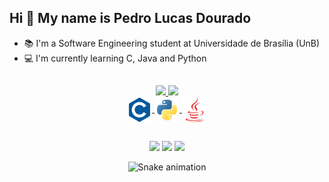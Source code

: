 ## Hi 👋 My name is Pedro Lucas Dourado
- 📚 I'm a Software Engineering student at Universidade de Brasília (UnB) 
- 💻 I'm currently learning C, Java and Python


##
<div align="center">
  <a href="https://github.com/lucasdray">
 <img height="180em" src="https://github-readme-stats.vercel.app/api?username=lucasdray&show_icons=true&theme=prussian&include_all_commits=true&count_private=true"/>
 <img height="180em" src="https://github-readme-stats.vercel.app/api/top-langs/?username=lucasdray&layout=compact&langs_count=7&theme=prussian"/>
</div>

<div align="center">
  <img align="center" alt="lucasdray-C" height="40" width="40" src="https://raw.githubusercontent.com/devicons/devicon/master/icons/c/c-plain.svg">
  <img align="center" alt="lucasdray-Python" height="40" width="40" src="https://raw.githubusercontent.com/devicons/devicon/master/icons/python/python-original.svg">
  <img align="center" alt="lucasdray-Java" height="40" width="40" src="https://raw.githubusercontent.com/devicons/devicon/master/icons/java/java-plain.svg">
  
  
</div>
  
  ##
  <div align="center">
  
   <a href="https://www.linkedin.com/in/pedro-lucas-dourado-182903222/" target="_blank"><img src="https://img.shields.io/badge/-LinkedIn-%230077B5?style=for-the-badge&logo=linkedin&logoColor=white" target="_blank"></a> 
   <a href = "mailto:contatopedrolucasdourado@gmail.com"><img src="https://img.shields.io/badge/-Gmail-%23333?style=for-the-badge&logo=gmail&logoColor=white" target="_blank"></a>
  <a href="https://instagram.com/pedrolucasdouradoo" target="_blank"><img src="https://img.shields.io/badge/-Instagram-%23E4405F?style=for-the-badge&logo=instagram&logoColor=white" target="_blank"></a>


 
  ![Snake animation](https://github.com/lucasdray/lucasdray/blob/output/github-contribution-grid-snake.svg)
 
</div>
